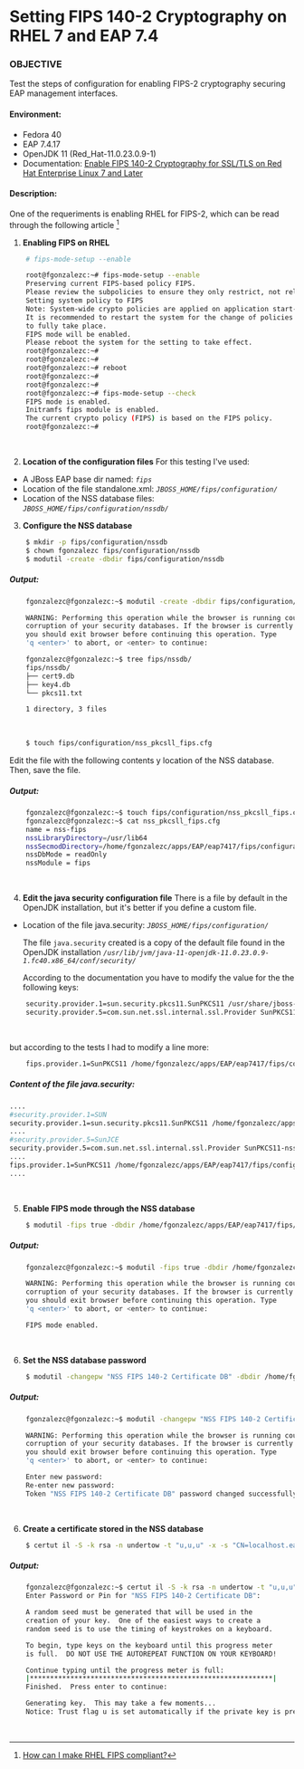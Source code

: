 # Setting FIPS 140-2 Cryptography on RHEL 7 and EAP 7.4

### OBJECTIVE 
Test the steps of configuration for enabling FIPS-2 cryptography securing EAP management interfaces.
&nbsp;

#### Environment:
* Fedora 40
* EAP 7.4.17
* OpenJDK 11 (Red_Hat-11.0.23.0.9-1)
* Documentation:
[Enable FIPS 140-2 Cryptography for SSL/TLS on Red Hat Enterprise Linux 7 and Later](https://docs.redhat.com/en/documentation/red_hat_jboss_enterprise_application_platform/7.4/html-single/how_to_configure_server_security/index#configure_ssl_fips_rhel7)
&nbsp;

#### Description:
One of the requeriments is enabling RHEL for FIPS-2, which can be read through the following article [^1]

1. **Enabling FIPS on RHEL**
~~~bash
	# fips-mode-setup --enable
~~~
~~~bash
	root@fgonzalezc:~# fips-mode-setup --enable
	Preserving current FIPS-based policy FIPS.
	Please review the subpolicies to ensure they only restrict, not relax the FIPS policy.
	Setting system policy to FIPS
	Note: System-wide crypto policies are applied on application start-up.
	It is recommended to restart the system for the change of policies
	to fully take place.
	FIPS mode will be enabled.
	Please reboot the system for the setting to take effect.
	root@fgonzalezc:~#
	root@fgonzalezc:~#	
	root@fgonzalezc:~# reboot
	root@fgonzalezc:~#
	root@fgonzalezc:~#	
	root@fgonzalezc:~# fips-mode-setup --check
	FIPS mode is enabled.
	Initramfs fips module is enabled.
	The current crypto policy (FIPS) is based on the FIPS policy.
	root@fgonzalezc:~#
~~~
&nbsp;
&nbsp;

 2. **Location of the configuration files**
For this testing I've used:
* A JBoss EAP base dir named: *`fips`*
* Location of the file standalone.xml: *`JBOSS_HOME/fips/configuration/`*
* Location of the NSS database files: *`JBOSS_HOME/fips/configuration/nssdb/`* 
&nbsp;
&nbsp;

 3. **Configure the NSS database**
~~~bash
	$ mkdir -p fips/configuration/nssdb
	$ chown fgonzalezc fips/configuration/nssdb
	$ modutil -create -dbdir fips/configuration/nssdb
~~~
##### Output:
~~~bash
	fgonzalezc@fgonzalezc:~$ modutil -create -dbdir fips/configuration/nssdb

	WARNING: Performing this operation while the browser is running could cause
	corruption of your security databases. If the browser is currently running,
	you should exit browser before continuing this operation. Type 
	'q <enter>' to abort, or <enter> to continue: 

	fgonzalezc@fgonzalezc:~$ tree fips/nssdb/
	fips/nssdb/
	├── cert9.db
	├── key4.db
	└── pkcs11.txt

	1 directory, 3 files
~~~
&nbsp;
~~~bash
	$ touch fips/configuration/nss_pkcsll_fips.cfg
~~~
Edit the file with the following contents y location of the NSS database. Then, save the file.
##### Output:
~~~bash
	fgonzalezc@fgonzalezc:~$ touch fips/configuration/nss_pkcsll_fips.cfg
	fgonzalezc@fgonzalezc:~$ cat nss_pkcsll_fips.cfg 
	name = nss-fips
	nssLibraryDirectory=/usr/lib64
	nssSecmodDirectory=/home/fgonzalezc/apps/EAP/eap7417/fips/configuration/nssdb
	nssDbMode = readOnly
	nssModule = fips
~~~
&nbsp;
&nbsp;

 4. **Edit the java security configuration file**
There is a file by default in the OpenJDK installation, but it's better if you define a custom file.
* Location of the file java.security: *`JBOSS_HOME/fips/configuration/`*

	The file `java.security` created is a copy of the default file found in the OpenJDK 		installation *`/usr/lib/jvm/java-11-openjdk-11.0.23.0.9-1.fc40.x86_64/conf/security/`*

	According to the documentation you have to modify the value for the the following keys:

~~~bash
	security.provider.1=sun.security.pkcs11.SunPKCS11 /usr/share/jboss-as/nss_pkcsll_fips.cfg
	security.provider.5=com.sun.net.ssl.internal.ssl.Provider SunPKCS11-nss-fips
~~~
&nbsp;

but according to the tests I had to modify a line more:
~~~bash
	fips.provider.1=SunPKCS11 /home/fgonzalezc/apps/EAP/eap7417/fips/configuration/nss_pkcsll_fips.cfg
~~~

##### Content of the file java.security:
~~~bash
....
#security.provider.1=SUN
security.provider.1=sun.security.pkcs11.SunPKCS11 /home/fgonzalezc/apps/EAP/eap7417/fips/configuration/nss_pkcsll_fips.cfg
....
#security.provider.5=SunJCE
security.provider.5=com.sun.net.ssl.internal.ssl.Provider SunPKCS11-nss-fips
....
fips.provider.1=SunPKCS11 /home/fgonzalezc/apps/EAP/eap7417/fips/configuration/nss_pkcsll_fips.cfg
....
~~~
&nbsp;
&nbsp;

 5. **Enable FIPS mode through the NSS database**
~~~bash
	$ modutil -fips true -dbdir /home/fgonzalezc/apps/EAP/eap7417/fips/nssdb
~~~
##### Output:
~~~bash
	fgonzalezc@fgonzalezc:~$ modutil -fips true -dbdir /home/fgonzalezc/apps/EAP/eap7417/fips/nssdb

	WARNING: Performing this operation while the browser is running could cause
	corruption of your security databases. If the browser is currently running,
	you should exit browser before continuing this operation. Type 
	'q <enter>' to abort, or <enter> to continue:    

	FIPS mode enabled.
~~~
&nbsp;
&nbsp;

 6. **Set the NSS database password**
~~~bash
	$ modutil -changepw "NSS FIPS 140-2 Certificate DB" -dbdir /home/fgonzalezc/apps/EAP/eap7417/fips/nssdb
~~~
##### Output:
~~~bash
	fgonzalezc@fgonzalezc:~$ modutil -changepw "NSS FIPS 140-2 Certificate DB" -dbdir /home/fgonzalezc/apps/EAP/eap7417/fips/nssdb

	WARNING: Performing this operation while the browser is running could cause
	corruption of your security databases. If the browser is currently running,
	you should exit browser before continuing this operation. Type 
	'q <enter>' to abort, or <enter> to continue:   

	Enter new password: 
	Re-enter new password: 
	Token "NSS FIPS 140-2 Certificate DB" password changed successfully.
~~~
&nbsp;
&nbsp;

6. **Create a certificate stored in the NSS database**
~~~bash
	$ certut il -S -k rsa -n undertow -t "u,u,u" -x -s "CN=localhost.eap7417-2,	OU=XEE - SBR JSEC, O=RED HAT, L=LA CALERA, ST=CUNDINAMARCA, C=CO" -d /home/fgonzalezc/apps/EAP/eap7417/fips/nssdb
~~~
##### Output:
~~~bash
	fgonzalezc@fgonzalezc:~$ certut il -S -k rsa -n undertow -t "u,u,u" -x -s "CN=localhost.eap7417-2, OU=XEE - SBR JSEC, O=RED HAT, L=LA CALERA, ST=CUNDINAMARCA, C=CO" -d /home/fgonzalezc/apps/EAP/eap7417/fips/nssdb
	Enter Password or Pin for "NSS FIPS 140-2 Certificate DB":

	A random seed must be generated that will be used in the
	creation of your key.  One of the easiest ways to create a
	random seed is to use the timing of keystrokes on a keyboard.

	To begin, type keys on the keyboard until this progress meter
	is full.  DO NOT USE THE AUTOREPEAT FUNCTION ON YOUR KEYBOARD!

	Continue typing until the progress meter is full:
	|************************************************************|
	Finished.  Press enter to continue: 

	Generating key.  This may take a few moments...
	Notice: Trust flag u is set automatically if the private key is present.
~~~
&nbsp;
&nbsp;


[^1]: [How can I make RHEL FIPS compliant?](https://access.redhat.com/solutions/137833)
